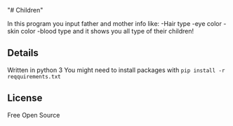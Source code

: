 "# Children" 

In this program you input father and mother info like:
-Hair type
-eye color
-skin color
-blood type
and it shows you all type of their children!

## Details
Written in python 3
You might need to install packages with `pip install -r reqquirements.txt`

## License
Free Open Source
